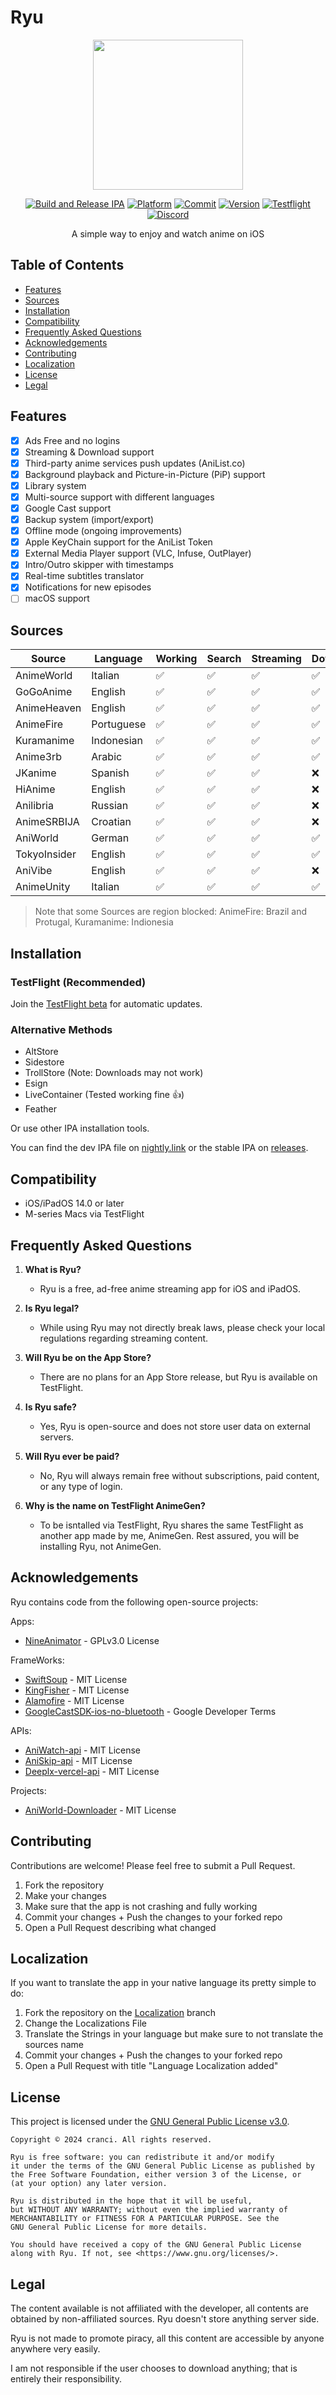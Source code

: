   # Ryu

<div align="center"> 

<img src="https://raw.githubusercontent.com/cranci1/Ryu/main/Ryu/Assets.xcassets/AppIcon.appiconset/1024.jpg" width="240px">

[![Build and Release IPA](https://github.com/cranci1/Ryu/actions/workflows/build.yml/badge.svg)](https://github.com/cranci1/Ryu/actions/workflows/build.yml) [![Platform](https://img.shields.io/badge/Platform-iOS%20%7C%20iPadOS%2014.0%2B-orange?logo=apple&logoColor=white)](https://img.shields.io/badge/Platform-iOS%20%7C%20iPadOS%2014.0%2B-red?logo=apple&logoColor=white) [![Commit](https://custom-icon-badges.demolab.com/github/last-commit/cranci1/Ryu)](https://custom-icon-badges.demolab.com/github/last-commit/cranci1/Ryu) [![Version](https://custom-icon-badges.demolab.com/github/v/release/cranci1/Ryu)](https://custom-icon-badges.demolab.com/github/v/release/cranci1/Ryu) [![Testflight](https://img.shields.io/badge/Join-Testflight-008080)](https://testflight.apple.com/join/Sxyg9JXF) [![Discord](https://img.shields.io/discord/1293430817841741899.svg?logo=discord&color=blue)](https://discord.gg/XR3SrmUbpd)

A simple way to enjoy and watch anime on iOS

</div>

## Table of Contents

- [Features](#features)
- [Sources](#sources)
- [Installation](#installation)
- [Compatibility](#compatibility)
- [Frequently Asked Questions](#frequently-asked-questions)
- [Acknowledgements](#acknowledgements)
- [Contributing](#contributing)
- [Localization](#localization)
- [License](#license)
- [Legal](#legal)

## Features

- [x] Ads Free and no logins
- [x] Streaming & Download support
- [x] Third-party anime services push updates (AniList.co)
- [x] Background playback and Picture-in-Picture (PiP) support
- [x] Library system
- [x] Multi-source support with different languages
- [x] Google Cast support
- [x] Backup system (import/export)
- [x] Offline mode (ongoing improvements)
- [x] Apple KeyChain support for the AniList Token
- [x] External Media Player support (VLC, Infuse, OutPlayer)
- [x] Intro/Outro skipper with timestamps
- [x] Real-time subtitles translator
- [x] Notifications for new episodes
- [ ] macOS support

## Sources

| Source       | Language   | Working| Search | Streaming | Download |
| ------------ | ---------- | ------ | ------ | --------- | -------- |
| AnimeWorld   | Italian    |   ✅   |   ✅   |     ✅    |    ✅   |
| GoGoAnime    | English    |   ✅   |   ✅   |     ✅    |    ✅   |
| AnimeHeaven  | English    |   ✅   |   ✅   |     ✅    |    ✅   |
| AnimeFire    | Portuguese |   ✅   |   ✅   |     ✅    |    ✅   |
| Kuramanime   | Indonesian |   ✅   |   ✅   |     ✅    |    ✅   |
| Anime3rb     | Arabic     |   ✅   |   ✅   |     ✅    |    ✅   |
| JKanime      | Spanish    |   ✅   |   ✅   |     ✅    |    :x:  |
| HiAnime      | English    |   ✅   |   ✅   |     ✅    |    :x:  |
| Anilibria    | Russian    |   ✅   |   ✅   |     ✅    |    :x:  |
| AnimeSRBIJA  | Croatian   |   ✅   |   ✅   |     ✅    |    :x:  |
| AniWorld     | German     |   ✅   |   ✅   |     ✅    |    ✅   |
| TokyoInsider | English    |   ✅   |   ✅   |     ✅    |    ✅   |
| AniVibe      | English    |   ✅   |   ✅   |     ✅    |    :x:  |
| AnimeUnity   | Italian    |   ✅   |   ✅   |     ✅    |    ✅   |

> Note that some Sources are region blocked:
> AnimeFire: Brazil and Protugal, Kuramanime: Indionesia

## Installation

### TestFlight (Recommended)

Join the [TestFlight beta](https://testflight.apple.com/join/Sxyg9JXF) for automatic updates.

### Alternative Methods

- AltStore
- Sidestore
- TrollStore (Note: Downloads may not work)
- Esign
- LiveContainer (Tested working fine 👍)
- Feather
  
Or use other IPA installation tools.

You can find the dev IPA file on [nightly.link](https://nightly.link/cranci1/Ryu/workflows/build/main) or the stable IPA on [releases](https://github.com/cranci1/Ryu/releases).

## Compatibility

- iOS/iPadOS 14.0 or later
- M-series Macs via TestFlight

## Frequently Asked Questions

1. **What is Ryu?**
   - Ryu is a free, ad-free anime streaming app for iOS and iPadOS.

2. **Is Ryu legal?**
   - While using Ryu may not directly break laws, please check your local regulations regarding streaming content.

3. **Will Ryu be on the App Store?**
   - There are no plans for an App Store release, but Ryu is available on TestFlight.

4. **Is Ryu safe?**
   - Yes, Ryu is open-source and does not store user data on external servers.

5. **Will Ryu ever be paid?**
   - No, Ryu will always remain free without subscriptions, paid content, or any type of login.

6. **Why is the name on TestFlight AnimeGen?**
   - To be isntalled via TestFlight, Ryu shares the same TestFlight as another app made by me, AnimeGen. Rest assured, you will be installing Ryu, not AnimeGen.

## Acknowledgements

Ryu contains code from the following open-source projects:

Apps:
- [NineAnimator](https://github.com/SuperMarcus/NineAnimator) - GPLv3.0 License

FrameWorks:
- [SwiftSoup](https://github.com/scinfu/SwiftSoup) - MIT License
- [KingFisher](https://github.com/onevcat/Kingfisher) - MIT License
- [Alamofire](https://github.com/Alamofire/Alamofire) - MIT License
- [GoogleCastSDK-ios-no-bluetooth](https://github.com/SRGSSR/GoogleCastSDK-ios-no-bluetooth) - Google Developer Terms

APIs:
- [AniWatch-api](https://github.com/ghoshritesh12/aniwatch-api) - MIT License
- [AniSkip-api](https://github.com/aniskip/aniskip-api) - MIT License
- [Deeplx-vercel-api](https://github.com/bropines/Deeplx-vercel) - MIT License

Projects:
- [AniWorld-Downloader](https://github.com/phoenixthrush/AniWorld-Downloader) - MIT License

## Contributing

Contributions are welcome! Please feel free to submit a Pull Request.

1. Fork the repository
2. Make your changes
3. Make sure that the app is not crashing and fully working
4. Commit your changes + Push the changes to your forked repo
5. Open a Pull Request describing what changed

## Localization

If you want to translate the app in your native language its pretty simple to do:

1. Fork the repository on the [Localization](https://github.com/cranci1/Ryu/tree/Localization) branch
2. Change the Localizations File
3. Translate the Strings in your language but make sure to not translate the sources name
4. Commit your changes + Push the changes to your forked repo
5. Open a Pull Request with title "Language Localization added"

## License

This project is licensed under the [GNU General Public License v3.0](LICENSE).

```
Copyright © 2024 cranci. All rights reserved.

Ryu is free software: you can redistribute it and/or modify
it under the terms of the GNU General Public License as published by
the Free Software Foundation, either version 3 of the License, or
(at your option) any later version.

Ryu is distributed in the hope that it will be useful,
but WITHOUT ANY WARRANTY; without even the implied warranty of
MERCHANTABILITY or FITNESS FOR A PARTICULAR PURPOSE. See the
GNU General Public License for more details.

You should have received a copy of the GNU General Public License
along with Ryu. If not, see <https://www.gnu.org/licenses/>.
```

## Legal

The content available is not affiliated with the developer, all contents are obtained by non-affiliated sources. Ryu doesn't store anything server side.

Ryu is not made to promote piracy, all this content are accessible by anyone anywhere very easily.

I am not responsible if the user chooses to download anything; that is entirely their responsibility.
